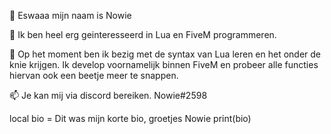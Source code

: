 👋 Eswaaa mijn naam is Nowie

👀 Ik ben heel erg geinteresseerd in Lua en FiveM programmeren.

🌱 Op het moment ben ik bezig met de syntax van Lua leren en het onder de knie krijgen. Ik develop voornamelijk binnen FiveM en probeer alle functies hiervan ook een beetje meer te snappen.

📫 Je kan mij via discord bereiken. Nowie#2598

local bio = Dit was mijn korte bio, groetjes Nowie
print(bio)

